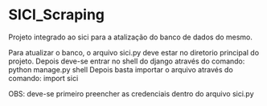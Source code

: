 # SICI_Scraping
  Projeto integrado ao sici para a atalização do banco de dados do mesmo.

  Para atualizar o banco, o arquivo sici.py deve estar no diretorio principal do projeto. Depois deve-se entrar no shell do django através do comando: 
  python manage.py shell
  Depois basta importar o arquivo através do comando:
  import sici
  
  OBS: deve-se primeiro preencher as credenciais dentro do arquivo sici.py
